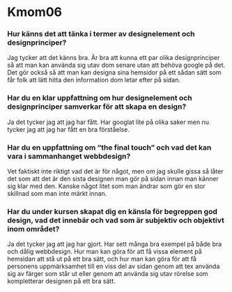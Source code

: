 Kmom06
===============================

<h3>Hur känns det att tänka i termer av designelement och designprinciper?</h3>
<p>Jag tycker att det känns bra. Är bra att kunna ett par olika designprinciper så att man kan använda sig utav dom senare utan att behöva google på det. Det gör också så att man kan designa sina hemsidor på ett sådan sätt som får folk att lätt hitta den information dom letar efter på sidan.</p>
<h3>Har du en klar uppfattning om hur designelement och designprinciper samverkar för att skapa en design?</h3>
<p>Ja det tycker jag att jag har fått. Har googlat lite på olika saker men nu tycker jag att jag har fått en bra förståelse.</p>
<h3>Har du en uppfattning om “the final touch” och vad det kan vara i sammanhanget webbdesign?</h3>
<p>Vet faktiskt inte riktigt vad det är för något, men om jag skulle gissa så låter det som att det är den sista designen man gör på sidan innan man känner sig klar med den. Kanske något litet som man ändrar som gör en stor skillnad som man inte märkt innan.</p>
<h3>Har du under kursen skapat dig en känsla för begreppen god design, vad det innebär och vad som är subjektiv och objektivt inom området?</h3>
<p>Ja det tycker jag att jag har gjort. Har sett många bra exempel på både bra och dålig webbdesign. Hur man kan göra för att få vissa element på hemsidan att stå ut på ett bra sätt, och hur man kan göra för att få personens uppmärksamhet till en viss del av sidan genom att tex använda sig av färger som står ut eller genom att använda sig utav rörelse som kompletterar designen på ett bra sätt.</p>
